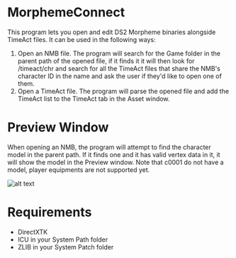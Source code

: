 # MorphemeConnect
This program lets you open and edit DS2 Morpheme binaries alongside TimeAct files.
It can be used in the following ways:
1) Open an NMB file. The program will search for the Game folder in the parent path of the opened file, if it finds it it will then look for /timeact/chr and search for all the TimeAct files that share the NMB's character ID in the name and ask the user if they'd like to open one of them.
2) Open a TimeAct file. The program will parse the opened file and add the TimeAct list to the TimeAct tab in the Asset window.

# Preview Window
When opening an NMB, the program will attempt to find the character model in the parent path. If it finds one and it has valid vertex data in it, it will show the model in the Preview window. Note that c0001 do not have a model, player equipments are not supported yet.

![alt text]([https://imgur.com/a/hWfdgmG](https://imgur.com/a/hWfdgmG))

# Requirements
* DirectXTK
* ICU in your System Path folder
* ZLIB in your System Patch folder
